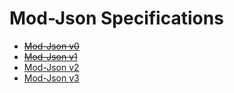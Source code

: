 # Mod-Json Specifications

- [~~Mod-Json v0~~](mod-json.v0.md)
- [~~Mod-Json v1~~](mod-json.v1.md)
- [Mod-Json v2](mod-json.v2.md)
- [Mod-Json v3](mod-json.v3.md)
